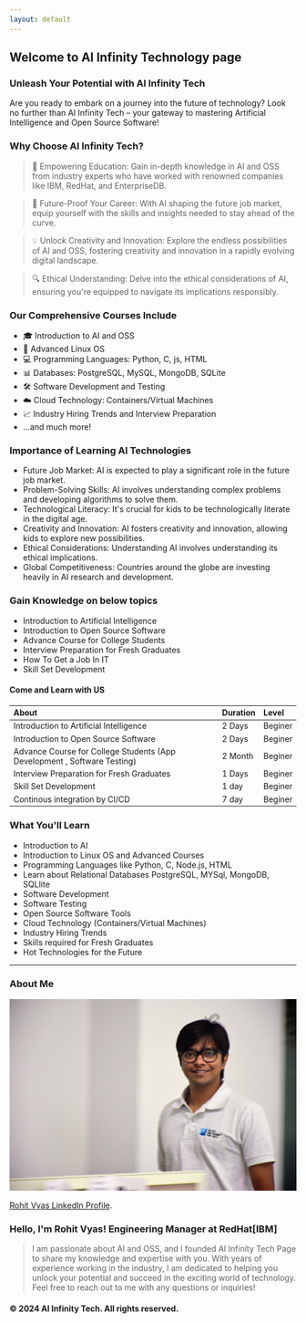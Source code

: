 ```yaml
---
layout: default
---
```


<!-- Text can be **bold**, _italic_, or ~~strikethrough~~. -->

<!-- [Link to another page](./another-page.html). -->

<!-- There should be whitespace between paragraphs. -->

<!-- There should be whitespace between paragraphs. We recommend including a README, or a file with information about your project. -->

## Welcome to AI Infinity Technology page


### Unleash Your Potential with AI Infinity Tech

Are you ready to embark on a journey into the future of technology? Look no further than AI Infinity Tech – your gateway to mastering Artificial Intelligence and Open Source Software!

### Why Choose AI Infinity Tech?

> 🚀 Empowering Education: Gain in-depth knowledge in AI and OSS from industry experts who have worked with renowned companies like IBM, RedHat, and EnterpriseDB.

>🌟 Future-Proof Your Career: With AI shaping the future job market, equip yourself with the skills and insights needed to stay ahead of the curve.

>💡 Unlock Creativity and Innovation: Explore the endless possibilities of AI and OSS, fostering creativity and innovation in a rapidly evolving digital landscape.

>🔍 Ethical Understanding: Delve into the ethical considerations of AI, ensuring you're equipped to navigate its implications responsibly.
>


### Our Comprehensive Courses Include

  * 🎓 Introduction to AI and OSS
  * 🔧 Advanced Linux OS
  *   💻 Programming Languages: Python, C,  js, HTML
  *  📊 Databases: PostgreSQL, MySQL, MongoDB, SQLite
  *  🛠️ Software Development and Testing
  *  ☁️ Cloud Technology: Containers/Virtual Machines
  *  📈 Industry Hiring Trends and Interview Preparation
  *  ...and much more!



### Importance of Learning AI Technologies

*   Future Job Market: AI is expected to play a significant role in the future job market.
*   Problem-Solving Skills: AI involves understanding complex problems and developing algorithms to solve them.
*   Technological Literacy: It's crucial for kids to be technologically literate in the digital age.
*   Creativity and Innovation: AI fosters creativity and innovation, allowing kids to explore new possibilities.
*   Ethical Considerations: Understanding AI involves understanding its ethical implications.
*   Global Competitiveness: Countries around the globe are investing heavily in AI research and development.

### Gain Knowledge on below topics

*  Introduction to Artificial Intelligence
*  Introduction to Open Source Software
*  Advance Course for College Students
*  Interview Preparation for Fresh Graduates
*  How To Get a Job In IT
*  Skill Set Development

#### Come and Learn with US 

| About        | Duration        | Level |
|:-------------|:------------------|:------|
| Introduction to Artificial Intelligence           | 2 Days | Beginer  |
| Introduction to Open Source Software | 2 Days  | Beginer  |
| Advance Course for College Students (App Development , Software Testing)          | 2 Month     | Beginer   |
| Interview Preparation for Fresh Graduates           | 1 Days| Beginer  |
| Skill Set Development                           | 1 day | Beginer|
| Continous integration by CI/CD                         | 7 day | Beginer|

### What You'll Learn

*    Introduction to AI
*    Introduction to Linux OS and Advanced Courses
*    Programming Languages like Python, C, Node.js, HTML
*    Learn about Relational Databases PostgreSQL, MYSql, MongoDB, SQLlite
*    Software Development
*    Software Testing
*    Open Source Software Tools
*    Cloud Technology (Containers/Virtual Machines)
*    Industry Hiring Trends
*    Skills required for Fresh Graduates
*    Hot Technologies for the Future


* * *
<!-- 
### Here is an unordered list:

*   Item foo
*   Item bar
*   Item baz
*   Item zip

### And an ordered list:

1.  Item one
1.  Item two
1.  Item three
1.  Item four

### And a nested list:

- level 1 item
  - level 2 item
  - level 2 item
    - level 3 item
    - level 3 item
- level 1 item
  - level 2 item
  - level 2 item
  - level 2 item
- level 1 item
  - level 2 item
  - level 2 item
- level 1 item -->

### About Me

![Rohit](assets/img/Rohit_profile.jpg)

<!-- ### Bio -->
[Rohit Vyas LinkedIn Profile](https://www.linkedin.com/in/rohit-vyas-22257419/).
### Hello, I'm Rohit Vyas! Engineering Manager at RedHat[IBM]
> I am passionate about AI and OSS, and I founded AI Infinity Tech Page to share my knowledge and expertise with you. 
> With years of experience working in the industry, I am dedicated to helping you unlock your potential and succeed in the exciting world of technology.
> Feel free to reach out to me with any questions or inquiries!


<!-- ```
Long, single-line code blocks should not wrap. They should horizontally scroll if they are too long. This line should be long enough to demonstrate this.
``` -->


#### © 2024 AI Infinity Tech. All rights reserved.

